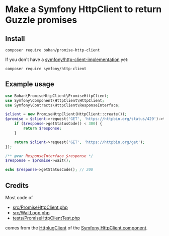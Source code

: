 # Make a Symfony HttpClient to return Guzzle promises

## Install

```shell script
composer require bohan/promise-http-client
```

If you don't have a [symfony/http-client-implementation](https://packagist.org/providers/symfony/http-client-implementation) yet:

```shell script
composer require symfony/http-client
```

## Example usage

```php
use Bohan\PromiseHttpClient\PromiseHttpClient;
use Symfony\Component\HttpClient\HttpClient;
use Symfony\Contracts\HttpClient\ResponseInterface;

$client = new PromiseHttpClient(HttpClient::create());
$promise = $client->request('GET', 'https://httpbin.org/status/429')->then(function (ResponseInterface $response) use ($client) {
    if ($response->getStatusCode() < 300) {
        return $response;
    }

    return $client->request('GET', 'https://httpbin.org/get');
});

/** @var ResponseInterface $response */
$response = $promise->wait();

echo $response->getStatusCode(); // 200
```

## Credits

Most code of
 - [src/PromiseHttpClient.php](https://github.com/bohanyang/promise-http-client/blob/master/src/PromiseHttpClient.php)
 - [src/WaitLoop.php](https://github.com/bohanyang/promise-http-client/blob/master/src/WaitLoop.php)
 - [tests/PromiseHttpClientTest.php](https://github.com/bohanyang/promise-http-client/blob/master/tests/PromiseHttpClientTest.php)

comes from the [HttplugClient](https://github.com/symfony/http-client/blob/master/HttplugClient.php) of the [Symfony HttpClient component](https://github.com/symfony/http-client).

